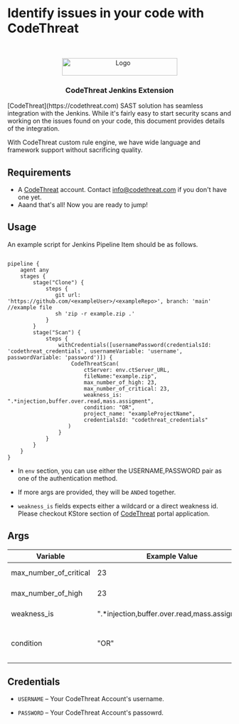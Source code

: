 # Identify issues in your code with CodeThreat

<!-- PROJECT LOGO -->
<br />
<p align="center">
  <a href="https://codethreat.com">
    <img src="https://www.codethreat.com/_next/static/media/ct-logo.0cc6530f.svg" alt="Logo" width="259" height="39">
  </a>

  <h3 align="center">CodeThreat Jenkins Extension</h3>

</p>
[CodeThreat](https://codethreat.com) SAST solution has seamless integration with the Jenkins. While it's fairly easy to start security scans and working on the issues found on your code, this document provides details of the integration. 

With CodeThreat custom rule engine, we have wide language and framework support without sacrificing quality.

## Requirements

* A [CodeThreat](https://codethreat.com) account. Contact info@codethreat.com if you don't have one yet.
* Aaand that's all! Now you are ready to jump!

## Usage

An example script for Jenkins Pipeline Item should be as follows.

```script

pipeline {
    agent any
    stages {
        stage("Clone") {
            steps {
               git url: 'https://github.com/<exampleUser>/<exampleRepo>', branch: 'main' //example file
               sh 'zip -r example.zip .'
            }
        }
        stage("Scan") {
            steps {
                withCredentials([usernamePassword(credentialsId: 'codethreat_credentials', usernameVariable: 'username', passwordVariable: 'password')]) {
                    CodeThreatScan(
                        ctServer: env.ctServer_URL,
                        fileName:"example.zip",
                        max_number_of_high: 23,
                        max_number_of_critical: 23,
                        weakness_is: ".*injection,buffer.over.read,mass.assigment", 
                        condition: "OR",
                        project_name: "exampleProjectName",
                        credentialsId: "codethreat_credentials"
                   )
                }
            }
        }
    }
}

```
* In `env` section, you can use either the USERNAME,PASSWORD pair as one of the authentication method.

* If more args are provided, they will be `AND`ed together.

* `weakness_is` fields expects either a wildcard or a direct weakness id. Please checkout KStore section of  [CodeThreat](https://codethreat.com) portal application.

## Args

| Variable  | Example Value &nbsp;| Description &nbsp; | Type | Required | Default |
| ------------- | ------------- | ------------- |------------- | ------------- | ------------- |
| max_number_of_critical | 23 | Failed condition for maximum critical number of found issues | Number | No | N/A
| max_number_of_high | 23 | Failed condition for maximum high number of found issues | Number | No | N/A
| weakness_is | ".*injection,buffer.over.read,mass.assigment" | Failed condition for found issues weakness id's. | String | No | N/A
| condition | "OR" | It checks failed arguments(max_number_of_critical, max_number_of_high)  using with "and" or "or". | String | No | AND


## Credentials


- `USERNAME` –  Your CodeThreat Account's username.

- `PASSWORD` – Your CodeThreat Account's passowrd.



